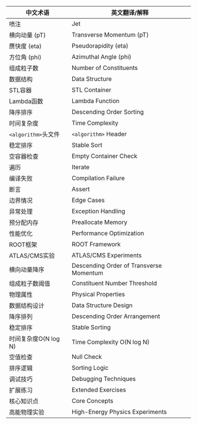 | 中文术语                       | 英文翻译/解释                          |
|--------------------------------|---------------------------------------|
| 喷注                           | Jet                                   |
| 横向动量 (pT)                  | Transverse Momentum (pT)             |
| 赝快度 (eta)                   | Pseudorapidity (eta)                 |
| 方位角 (phi)                   | Azimuthal Angle (phi)                |
| 组成粒子数                     | Number of Constituents               |
| 数据结构                       | Data Structure                       |
| STL容器                        | STL Container                        |
| Lambda函数                     | Lambda Function                      |
| 降序排序                       | Descending Order Sorting             |
| 时间复杂度                     | Time Complexity                      |
| `<algorithm>`头文件            | `<algorithm>` Header                 |
| 稳定排序                       | Stable Sort                          |
| 空容器检查                     | Empty Container Check               |
| 遍历                           | Iterate                              |
| 编译失败                       | Compilation Failure                 |
| 断言                           | Assert                               |
| 边界情况                       | Edge Cases                           |
| 异常处理                       | Exception Handling                  |
| 预分配内存                     | Preallocate Memory                  |
| 性能优化                       | Performance Optimization            |
| ROOT框架                       | ROOT Framework                      |
| ATLAS/CMS实验                  | ATLAS/CMS Experiments               |
| 横向动量降序                   | Descending Order of Transverse Momentum |
| 组成粒子数阈值                 | Constituent Number Threshold        |
| 物理属性                       | Physical Properties                 |
| 数据结构设计                   | Data Structure Design               |
| 降序排列                       | Descending Order Arrangement        |
| 稳定排序                       | Stable Sorting                      |
| 时间复杂度O(N log N)           | Time Complexity O(N log N)          |
| 空值检查                       | Null Check                          |
| 排序逻辑                       | Sorting Logic                       |
| 调试技巧                       | Debugging Techniques                |
| 扩展练习                       | Extended Exercises                  |
| 核心知识点                     | Core Concepts                       |
| 高能物理实验                   | High-Energy Physics Experiments     |


<!--by 李诚东-->